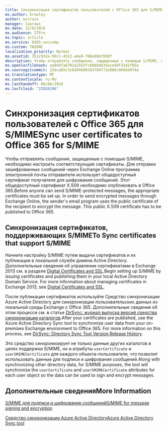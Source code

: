 ```yaml
---
title: Синхронизация сертификатов пользователей с Office 365 для S/MIME
ms.author: krowley
author: kccross
manager: laurawi
ms.date: 12/9/2016
ms.audience: ITPro
ms.topic: article
ms.service: O365-seccomp
ms.custom: TN2DMC
localization_priority: Normal
ms.assetid: 351c932e-99c1-4512-a6e8-788e90b7838f
description: Чтобы отправлять сообщения, защищенные с помощью S/MIME, необходимо настроить соответствующие сертификаты. Для отправки зашифрованных сообщений через Exchange Online программа электронной почты отправителя использует общедоступный сертификат получателя для шифрования сообщений. Этот общедоступный сертификат X.509 необходимо опубликовать в Office 365.
ms.openlocfilehash: aa94dfa6702a25b3fc6b8b883daceddf31d2f66a
ms.sourcegitcommit: 22bca85c3c6d946083d3784f72e886c068d49f4a
ms.translationtype: MT
ms.contentlocale: ru-RU
ms.lasthandoff: 08/06/2018
ms.locfileid: "22026196"
---
```

# <a name="sync-user-certificates-to-office-365-for-smime"></a><span data-ttu-id="01dc8-105">Синхронизация сертификатов пользователей с Office 365 для S/MIME</span><span class="sxs-lookup"><span data-stu-id="01dc8-105">Sync user certificates to Office 365 for S/MIME</span></span>

<span data-ttu-id="01dc8-p102">Чтобы отправлять сообщения, защищенные с помощью S/MIME, необходимо настроить соответствующие сертификаты. Для отправки зашифрованных сообщений через Exchange Online программа электронной почты отправителя использует общедоступный сертификат получателя для шифрования сообщений. Этот общедоступный сертификат X.509 необходимо опубликовать в Office 365.</span><span class="sxs-lookup"><span data-stu-id="01dc8-p102">Before anyone can send S/MIME-protected messages, the appropriate certificates must be set up. In order to send encrypted messages through Exchange Online, the sender's email program uses the public certificate of the recipient to encrypt the message. This public X.509 certificate has to be published to Office 365.</span></span>
  
## <a name="to-sync-certificates-that-support-smime"></a><span data-ttu-id="01dc8-109">Синхронизация сертификатов, поддерживающих S/MIME</span><span class="sxs-lookup"><span data-stu-id="01dc8-109">To Sync certificates that support S/MIME</span></span>

<span data-ttu-id="01dc8-p103">Начните настройку S/MIME путем выдачи сертификатов и их публикации в локальной службе домена Active Directory. Дополнительные сведения об управлении сертификатами в Exchange 2013 см. в разделе [Digital Certificates and SSL](http://technet.microsoft.com/library/a9e2e08c-d46a-4135-a387-eb653212b676.aspx).</span><span class="sxs-lookup"><span data-stu-id="01dc8-p103">Begin setting up S/MIME by issuing certificates and publishing them in your local Active Directory Domain Service. For more information about managing certificates in Exchange 2013, see [Digital Certificates and SSL](http://technet.microsoft.com/library/a9e2e08c-d46a-4135-a387-eb653212b676.aspx).</span></span>
  
<span data-ttu-id="01dc8-p104">После публикации сертификатов используйте Средство синхронизации Azure Active Directory для синхронизации пользовательских данных из локальной среды Exchange с Office 365. Дополнительные сведения об этом процессе см. в статье [DirSync: журнал выпуска версий средства синхронизации каталогов](https://go.microsoft.com/fwlink/p/?LinkId=392587).</span><span class="sxs-lookup"><span data-stu-id="01dc8-p104">After your certificates are published, use the Azure Active Directory Sync tool to synchronize user data from your on-premises Exchange environment to Office 365. For more information on this process, see [DirSync: Directory Sync Tool Version Release History](https://go.microsoft.com/fwlink/p/?LinkId=392587).</span></span>
  
<span data-ttu-id="01dc8-114">Это средство синхронизирует не только данные других каталогов в целях поддержки S/MIME, но и атрибуты  `userCertificate` и  `userSMIMECertificate` для каждого объекта-пользователя, что позволит использовать данные для подписи и шифрования сообщений.</span><span class="sxs-lookup"><span data-stu-id="01dc8-114">Along with synchronizing other directory data, for S/MIME purposes, the tool will synchronize the  `userCertificate` and  `userSMIMECertificate` attributes for each user object so the data can be used to sign and encrypt messages.</span></span> 
  
## <a name="more-information"></a><span data-ttu-id="01dc8-115">Дополнительные сведения</span><span class="sxs-lookup"><span data-stu-id="01dc8-115">More Information</span></span>

[<span data-ttu-id="01dc8-116">S/MIME для подписи и шифрования сообщений</span><span class="sxs-lookup"><span data-stu-id="01dc8-116">S/MIME for message signing and encryption</span></span>](s-mime-for-message-signing-and-encryption.md)
  
[<span data-ttu-id="01dc8-117">Средство синхронизации Azure Active Directory</span><span class="sxs-lookup"><span data-stu-id="01dc8-117">Azure Active Directory Sync tool</span></span>](https://go.microsoft.com/fwlink/p/?LinkId=392587)
  

